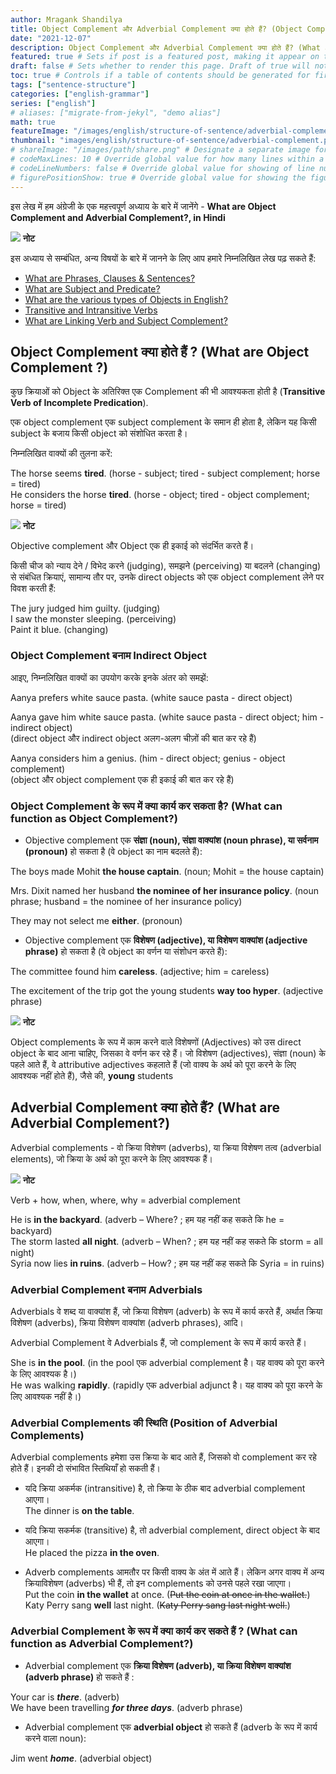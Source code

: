 ```yaml
---
author: Mragank Shandilya
title: Object Complement और Adverbial Complement क्या होते हैं? (Object Complement aur Adverbial Complement kya hote hein?)
date: "2021-12-07"
description: Object Complement और Adverbial Complement क्या होते हैं? (What are Object Complement and Adverbial Complement ?) # Description used for search engine.
featured: true # Sets if post is a featured post, making it appear on the sidebar. A featured post won't be listed on the sidebar if it's the current page
draft: false # Sets whether to render this page. Draft of true will not be rendered.
toc: true # Controls if a table of contents should be generated for first-level links automatically.
tags: ["sentence-structure"]
categories: ["english-grammar"]
series: ["english"]
# aliases: ["migrate-from-jekyl", "demo alias"]
math: true
featureImage: "/images/english/structure-of-sentence/adverbial-complement.png" # Sets featured image on blog post.
thumbnail: "images/english/structure-of-sentence/adverbial-complement.png" # Sets thumbnail image appearing inside card on homepage. I will keep it the same as featureImage.
# shareImage: "/images/path/share.png" # Designate a separate image for social media sharing.
# codeMaxLines: 10 # Override global value for how many lines within a code block before auto-collapsing.
# codeLineNumbers: false # Override global value for showing of line numbers within code block.
# figurePositionShow: true # Override global value for showing the figure label.
---
```


इस लेख में हम अंग्रेजी के एक महत्त्वपूर्ण अध्याय के बारे में जानेंगे - <strong>What are Object Complement and Adverbial Complement?, in Hindi</strong>

<div class="toc-mak">
  <img src="../../../images/pencil.png">
  <b>नोट</b><br>

इस अध्याय से सम्बंधित, अन्य विषयों के बारे में जानने के लिए आप हमारे निम्नलिखित लेख पढ़ सकते हैं: 

* <a href="../what-are-phrases-clauses-sentences" title="What are Phrases, Clauses & Sentences?" class="mak-link">What are Phrases, Clauses & Sentences?</a> 
* <a href="../what-are-subject-and-predicate" title="What are Subject and Predicate?" class="mak-link">What are Subject and Predicate?</a> 
* <a href="../what-are-objects-in-english" title="What are the various types of Objects in English?" class="mak-link">What are the various types of Objects in English?</a> 
* <a href="../what-are-transitive-and-intransitive-verbs" title="Transitive and Intransitive Verbs" class="mak-link">Transitive and Intransitive Verbs</a> 
* <a href="../what-are-linking-verb-and-subject-complement" title="What are Linking Verb and Subject Complement?" class="mak-link">What are Linking Verb and Subject Complement?</a> 
</div>

## Object Complement क्या होते हैं ? (What are Object Complement ?)

कुछ क्रियाओं को Object के अतिरिक्त एक Complement की भी आवश्यकता होती है (<strong>Transitive Verb of Incomplete Predication</strong>).

एक object complement एक subject complement के समान ही होता है, लेकिन यह किसी subject के बजाय किसी object को संशोधित करता है।

निम्नलिखित वाक्यों की तुलना करें:

The horse seems **tired**. (horse - subject; tired - subject complement; horse = tired) <br>
He considers the horse **tired**. (horse - object; tired - object complement; horse = tired)

<div class="toc-mak">
  <img src="../../../images/pencil.png">
  <b>नोट</b><br>

Objective complement और Object एक ही इकाई को संदर्भित करते हैं।
</div>

किसी चीज को न्याय देने / विभेद करने (judging), समझने (perceiving) या बदलने (changing) से संबंधित क्रियाएं, सामान्य तौर पर, उनके direct objects को एक object complement लेने पर विवश करती हैं:

The jury judged him guilty. (judging) <br>
I saw the monster sleeping. (perceiving) <br>
Paint it blue. (changing)

### Object Complement बनाम Indirect Object

आइए, निम्नलिखित वाक्यों का उपयोग करके इनके अंतर को समझें:

Aanya prefers white sauce pasta. (white sauce pasta - direct object)

Aanya gave him white sauce pasta. (white sauce pasta - direct object; him - indirect object) <br>
(direct object और indirect object अलग-अलग चीज़ों की बात कर रहे हैं)

Aanya considers him a genius. (him - direct object; genius - object complement) <br>
(object और object complement एक ही इकाई की बात कर रहे हैं)

### Object Complement के रूप में क्या कार्य कर सकता है? (What can function as Object Complement?)

* Objective complement एक <strong>संज्ञा (noun), संज्ञा वाक्यांश (noun phrase), या सर्वनाम (pronoun)</strong> हो सकता है (वे object का नाम बदलते हैं):

The boys made Mohit **the house captain**. (noun; Mohit = the house captain)

Mrs. Dixit named her husband **the nominee of her insurance policy**. (noun phrase; husband = the nominee of her insurance policy)

They may not select me **either**. (pronoun)

* Objective complement एक <strong>विशेषण (adjective), या विशेषण वाक्यांश (adjective phrase)</strong> हो सकता है (वे object का वर्णन या संशोधन करते हैं):

The committee found him **careless**. (adjective; him = careless)

The excitement of the trip got the young students **way too hyper**. (adjective phrase)

<div class="toc-mak">
  <img src="../../../images/pencil.png">
  <b>नोट</b><br>

Object complements के रूप में काम करने वाले विशेषणों (Adjectives) को उस direct object के बाद आना चाहिए, जिसका वे वर्णन कर रहे हैं। जो विशेषण (adjectives), संज्ञा (noun) के पहले आते हैं, वे attributive adjectives कहलाते हैं (जो वाक्य के अर्थ को पूरा करने के लिए आवश्यक नहीं होते हैं), जैसे की, **young** students
</div>


## Adverbial Complement क्या होते हैं? (What are Adverbial Complement?)

Adverbial complements - वो क्रिया विशेषण (adverbs), या क्रिया विशेषण तत्व (adverbial elements), जो क्रिया के अर्थ को पूरा करने के लिए आवश्यक हैं।

<div class="toc-mak">
  <img src="../../../images/pencil.png">
  <b>नोट</b><br>

Verb + how, when, where, why = adverbial complement
</div>

He is **in the backyard**. (adverb – Where? ; हम यह नहीं कह सकते कि he = backyard) <br>
The storm lasted **all night**. (adverb – When? ; हम यह नहीं कह सकते कि storm = all night)  <br>
Syria now lies **in ruins**. (adverb – How? ; हम यह नहीं कह सकते कि Syria = in ruins) 

### Adverbial Complement बनाम Adverbials

Adverbials वे शब्द या वाक्यांश हैं, जो क्रिया विशेषण (adverb) के रूप में कार्य करते हैं, अर्थात क्रिया विशेषण (adverbs), क्रिया विशेषण वाक्यांश (adverb phrases), आदि।

Adverbial Complement वे Adverbials हैं, जो complement के रूप में कार्य करते हैं।

She is **in the pool**. (in the pool एक adverbial complement है। यह वाक्य को पूरा करने के लिए आवश्यक है।) <br>
He was walking **rapidly**. (rapidly एक adverbial adjunct है। यह वाक्य को पूरा करने के लिए आवश्यक नहीं है।)

### Adverbial Complements की स्थिति (Position of Adverbial Complements)

Adverbial complements हमेशा उस क्रिया के बाद आते हैं, जिसको वो complement कर रहे होते हैं। इनकी दो संभावित स्तिथियाँ हो सकती हैं।

* यदि क्रिया अकर्मक (intransitive) है, तो क्रिया के ठीक बाद adverbial complement आएगा। <br>
The dinner is **on the table**. 

* यदि क्रिया सकर्मक (transitive) है, तो adverbial complement, direct object के बाद आएगा। <br>
He placed the pizza **in the oven**. 

* Adverb complements आमतौर पर किसी वाक्य के अंत में आते हैं। लेकिन अगर वाक्य में अन्य क्रियाविशेषण (adverbs) भी हैं, तो इन complements को उनसे पहले रखा जाएगा। <br>
Put the coin **in the wallet** at once. (<s>Put the coin at once in the wallet.</s>) <br>
Katy Perry sang **well** last night. (<s>Katy Perry sang last night well.</s>)

### Adverbial Complement के रूप में क्या कार्य कर सकते हैं ? (What can function as Adverbial Complement?)

* Adverbial complement एक <strong> क्रिया विशेषण (adverb), या क्रिया विशेषण वाक्यांश (adverb phrase)</strong> हो सकते हैं : 

Your car is ***there***. (adverb) <br>
We have been travelling ***for three days***. (adverb phrase) 

* Adverbial complement एक <strong>adverbial object</strong> हो सकते हैं (adverb के रूप में कार्य करने वाला noun): 

Jim went ***home***. (adverbial object)

